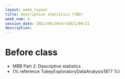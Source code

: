 ```yaml
---
layout: week_layout
title: Descriptive statistics (TBD)
week_num: 4
session_date: 2021/09/20<br>2021/09/21
description:
---
```


# Before class

  - MBB Part 2: Descriptive statistics
  - {% reference TukeyExploratoryDataAnalysis1977 %}
